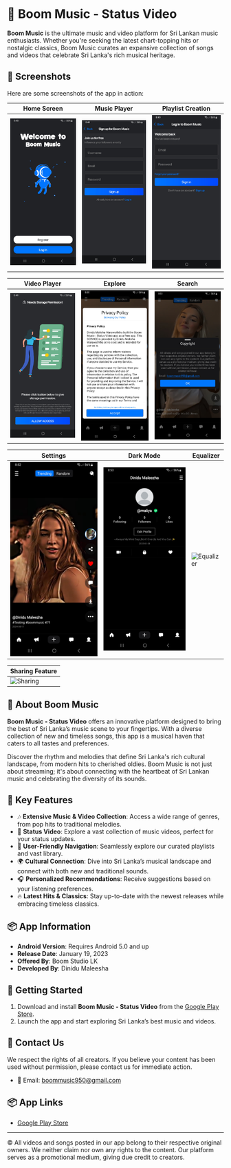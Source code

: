 # 🎵 Boom Music - Status Video

**Boom Music** is the ultimate music and video platform for Sri Lankan music enthusiasts. Whether you're seeking the latest chart-topping hits or nostalgic classics, Boom Music curates an expansive collection of songs and videos that celebrate Sri Lanka's rich musical heritage.

## 🌟 Screenshots

Here are some screenshots of the app in action:

| Home Screen | Music Player | Playlist Creation |
|-------------|--------------|-------------------|
| ![Home](images/screenshot1.png) | ![Music Player](images/screenshot2.png) | ![Playlist Creation](images/screenshot3.png) |

| Video Player | Explore | Search |
|--------------|---------|--------|
| ![Video Player](images/screenshot4.png) | ![Explore](images/screenshot5.png) | ![Search](images/screenshot6.png) |

| Settings | Dark Mode | Equalizer |
|----------|-----------|-----------|
| ![Settings](images/screenshot7.png) | ![Dark Mode](images/screenshot8.png) | ![Equalizer](images/screenshot9.png) |

| Sharing Feature |
|----------------|
| ![Sharing](images/screenshot10.png) |

## 🎉 About Boom Music

**Boom Music - Status Video** offers an innovative platform designed to bring the best of Sri Lanka’s music scene to your fingertips. With a diverse collection of new and timeless songs, this app is a musical haven that caters to all tastes and preferences.

Discover the rhythm and melodies that define Sri Lanka's rich cultural landscape, from modern hits to cherished oldies. Boom Music is not just about streaming; it's about connecting with the heartbeat of Sri Lankan music and celebrating the diversity of its sounds.

## 🌟 Key Features

- 🎶 **Extensive Music & Video Collection**: Access a wide range of genres, from pop hits to traditional melodies.
- 🎥 **Status Video**: Explore a vast collection of music videos, perfect for your status updates.
- 🧭 **User-Friendly Navigation**: Seamlessly explore our curated playlists and vast library.
- 🌍 **Cultural Connection**: Dive into Sri Lanka’s musical landscape and connect with both new and traditional sounds.
- 🎧 **Personalized Recommendations**: Receive suggestions based on your listening preferences.
- 🔥 **Latest Hits & Classics**: Stay up-to-date with the newest releases while embracing timeless classics.

## 📦 App Information

- **Android Version**: Requires Android 5.0 and up
- **Release Date**: January 19, 2023
- **Offered By**: Boom Studio LK
- **Developed By**: Dinidu Maleesha

## 🚀 Getting Started

1. Download and install **Boom Music - Status Video** from the [Google Play Store](https://play.google.com/store/apps/details?id=com.boomstudio.boommusic).
2. Launch the app and start exploring Sri Lanka’s best music and videos.

## 🤝 Contact Us

We respect the rights of all creators. If you believe your content has been used without permission, please contact us for immediate action.

- 📧 Email: boommusic950@gmail.com

## 📦 App Links

- [Google Play Store](https://play.google.com/store/apps/details?id=com.boomstudio.boommusic)

---

© All videos and songs posted in our app belong to their respective original owners. We neither claim nor own any rights to the content. Our platform serves as a promotional medium, giving due credit to creators.
